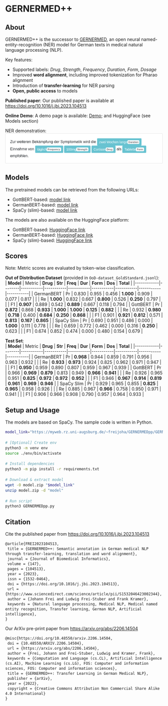 # GERNERMED++

## About
GERNERMED++ is the successor to [GERNERMED](https://github.com/frankkramer-lab/GERNERMED), an open neural named-entity-recognition (NER) model for German texts in medical natural language processing (NLP).

Key features:
 - Supported labels: *Drug*, *Strength*, *Frequency*, *Duration*, *Form*, *Dosage*
 - Improved **word alignment**, including improved tokenization for Pharao alignment
 - Introduction of **transfer-learning** for NER parsing
 - **Open, public access** to models

**Published paper**: Our published paper is available at https://doi.org/10.1016/j.jbi.2023.104513

**Online Demo**: A demo page is available: [Demo](https://gernermedplusplus.misit-augsburg.de/); and HuggingFace (see Models section)

NER demonstration:  
<kbd><img src="./demo.png" alt="NER example demo" width="600"/></kbd>

## Models
The pretrained models can be retrieved from the following URLs:
- GottBERT-based: [model link](https://myweb.rz.uni-augsburg.de/~freijoha/GERNERMEDpp/GERNERMEDpp_GottBERT.zip)
- GermanBERT-based: [model link](https://myweb.rz.uni-augsburg.de/~freijoha/GERNERMEDpp/GERNERMEDpp_GermanBERT.zip)
- SpaCy (slim)-based: [model link](https://myweb.rz.uni-augsburg.de/~freijoha/GERNERMEDpp/GERNERMEDpp_SpaCy.zip)

The models are also available on the HuggingFace platform:
- GottBERT-based: [HuggingFace link](https://huggingface.co/jfrei/de_GERNERMEDpp_GottBERT)
- GermanBERT-based: [HuggingFace link](https://huggingface.co/jfrei/de_GERNERMEDpp_GermanBERT)
- SpaCy (slim)-based: [HuggingFace link](https://huggingface.co/jfrei/de_GERNERMEDpp_Slim)


## Scores
Note: Metric scores are evaluated by token-wise classification.

**Out of Distribution Dataset** (provided in `OoD-dataset_GoldStandard.jsonl`):  
| **Model**  | Metric | **Drug**  | **Str**   | **Freq**  | **Dur**   | **Form**  | **Dos**   | **Total** |
|------------|--------|-----------|-----------|-----------|-----------|-----------|-----------|-----------|
| GermanBERT | Pr     | 0.830     | 0.955     | 0.456     | **1.000** | 0.909     | 0.077     | 0.817     |
|            | Re     | **1.000** | 0.832     | 0.667     | **0.800** | 0.526     | **0.250** | 0.797     |
|            | F1     | **0.907** | 0.889     | 0.542     | **0.889** | 0.667     | 0.118     | 0.794     |
| GottBERT   | Pr     | **0.872** | 0.868     | **0.933** | **1.000** | **1.000** | **0.125** | **0.882** |
|            | Re     | 0.932     | **0.980** | **0.718** | 0.400     | **0.684** | **0.250** | **0.868** |
|            | F1     | 0.901     | **0.921** | **0.812** | 0.571     | **0.813** | **0.167** | **0.865** |
| SpaCy Slim | Pr     | 0.690     | 0.951     | 0.486     | 0.000     | **1.000** | 0.111     | 0.778     |
|            | Re     | 0.659     | 0.772     | 0.462     | 0.000     | 0.316     | **0.250** | 0.623     |
|            | F1     | 0.674     | 0.852     | 0.474     | 0.000     | 0.480     | 0.154     | 0.679     |

**Test Set**:  
| **Model**  | Metric | **Drug**  | **Str**   | **Freq**  | **Dur**   | **Form**  | **Dos**   | **Total** |
|------------|--------|-----------|-----------|-----------|-----------|-----------|-----------|-----------|
| GermanBERT | Pr     | **0.968** | 0.944     | 0.859     | 0.791     | 0.956     | 0.963     | 0.932     |
|            | Re     | **0.933** | **0.973** | 0.924     | 0.825     | 0.962     | 0.971     | 0.947     |
|            | F1     | **0.950** | 0.959     | 0.890     | 0.807     | 0.959     | 0.967     | 0.939     |
| GottBERT   | Pr     | 0.966     | **0.969** | **0.879** | 0.813     | 0.949     | **0.966** | **0.941** |
|            | Re     | 0.926     | 0.965     | 0.951     | **0.825** | **0.972** | **0.972** | **0.952** |
|            | F1     | 0.946     | **0.967** | **0.914** | **0.819** | **0.961** | **0.969** | **0.946** |
| SpaCy Slim | Pr     | 0.929     | 0.965     | 0.855     | **0.825** | **0.965** | 0.958     | 0.926     |
|            | Re     | 0.885     | 0.967     | **0.966** | 0.758     | 0.950     | 0.971     | 0.941     |
|            | F1     | 0.906     | 0.966     | 0.908     | 0.790     | 0.957     | 0.964     | 0.933     |

## Setup and Usage
The models are based on SpaCy. The sample code is written in Python.

```bash
model_link="https://myweb.rz.uni-augsburg.de/~freijoha/GERNERMEDpp/GERNERMEDpp_GottBERT.zip"

# [Optional] Create env
python3 -m venv env
source ./env/bin/activate

# Install dependencies
python3 -m pip install -r requirements.txt

# Download & extract model
wget -O model.zip "$model_link"
unzip model.zip -d "model"

# Run script
python3 GERNERMEDpp.py
```

## Citation
Cite the published paper from https://doi.org/10.1016/j.jbi.2023.104513
```
@article{FREI2023104513,
 title = {GERNERMED++: Semantic annotation in German medical NLP through transfer-learning, translation and word alignment},
 journal = {Journal of Biomedical Informatics},
 volume = {147},
 pages = {104513},
 year = {2023},
 issn = {1532-0464},
 doi = {https://doi.org/10.1016/j.jbi.2023.104513},
 url = {https://www.sciencedirect.com/science/article/pii/S1532046423002344},
 author = {Johann Frei and Ludwig Frei-Stuber and Frank Kramer},
 keywords = {Natural language processing, Medical NLP, Medical named entity recognition, Transfer learning, German NLP, Artificial intelligence},
}
```

Our ArXiv pre-print paper from https://arxiv.org/abs/2206.14504
```
@misc{https://doi.org/10.48550/arxiv.2206.14504,
 doi = {10.48550/ARXIV.2206.14504},  
 url = {https://arxiv.org/abs/2206.14504},  
 author = {Frei, Johann and Frei-Stuber, Ludwig and Kramer, Frank},  
 keywords = {Computation and Language (cs.CL), Artificial Intelligence (cs.AI), Machine Learning (cs.LG), FOS: Computer and information sciences, FOS: Computer and information sciences},  
 title = {GERNERMED++: Transfer Learning in German Medical NLP},  
 publisher = {arXiv},  
 year = {2022},  
 copyright = {Creative Commons Attribution Non Commercial Share Alike 4.0 International}
}
```
